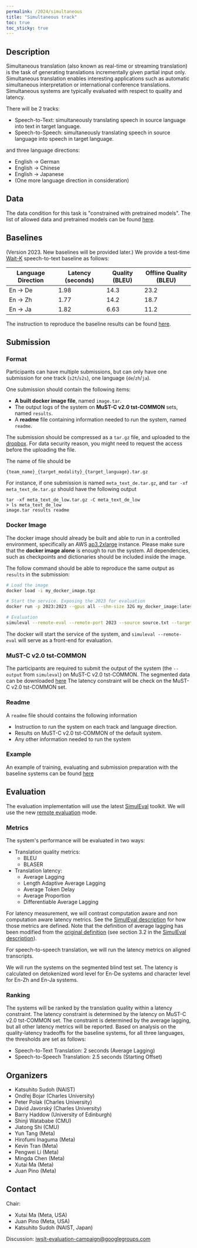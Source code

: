 ```yaml
---
permalink: /2024/simultaneous
title: "Simultaneous track"
toc: true
toc_sticky: true
---
```


<!--
Markdown notes: comments can be formed as in this example;
bulleted lines start with a - ;
if you want to have a line break either put a blank line in between the text or leave two spaces at the end of the line
-->

## Description

Simultaneous translation (also known as real-time or streaming translation) is the task of generating translations incrementally given partial input only.
Simultaneous translation enables interesting applications such as automatic simultaneous interpretation or international conference translations.
Simultaneous systems are typically evaluated with respect to quality and latency.

There will be 2 tracks:

- Speech-to-Text: simultaneously translating speech in source language into text in target language.
- Speech-to-Speech: simultaneously translating speech in source language into speech in target language.

and three language directions:

- English -> German
- English -> Chinese
- English -> Japanese
- (One more language direction in consideration)


## Data

The data condition for this task is "constrained with pretrained models". The list of allowed data and pretrained models can be found [here](https://iwslt.org/2024/offline#training-data-and-data-conditions).


## Baselines

(Version 2023. New baselines will be provided later.)
We provide a test-time [Wait-K](https://aclanthology.org/P19-1289/) speech-to-text baseline as follows:

| Language Direction | Latency (seconds) | Quality (BLEU) | Offline Quality (BLEU) |
| ------------------ | ----------------- | -------------- | ---------------------- |
| En -> De           | 1.98              | 14.3           | 23.2                   |
| En -> Zh           | 1.77              | 14.2           | 18.7                   |
| En -> Ja           | 1.82              | 6.63           | 11.2                   |

The instruction to reproduce the baseline results can be found [here](https://github.com/facebookresearch/fairseq/tree/iwslt2023/examples/simultaneous_translation).


## Submission

### Format

Participants can have multiple submissions,
but can only have one submission for one track (`s2t`/`s2s`), one language (`de`/`zh`/`ja`).

One submission should contain the following items:

- **A built docker image file**, named `image.tar`.
- The output logs of the system on **MuST-C v2.0 tst-COMMON** sets, named `results`.
- A **readme** file containing information needed to run the system, named `readme`.

The submission should be compressed as a `tar.gz` file,
and uploaded to the [dropbox](https://www.dropbox.com/scl/fo/g623o0jyndqahcblmz5gn/h?dl=0&rlkey=6e441oy6uhn64ldqxmbomn7c7). For data security reason, you might need to request the access before the uploading the file.

The name of file should be

```
{team_name}_{target_modality}_{target_language}.tar.gz
```

For instance, if one submission is named `meta_text_de.tar.gz`, and `tar -xf meta_text_de.tar.gz` should have the following output

```
tar -xf meta_text_de_low.tar.gz -C meta_text_de_low
> ls meta_text_de_low
image.tar results readme
```

### Docker Image

The docker image should already be built and able to run in a controlled environment, specifically an AWS [ap3.2xlarge](https://aws.amazon.com/ec2/instance-types/p3/) instance. Please make sure that the **docker image alone** is enough to run the system. All dependencies, such as checkpoints and dictionaries should be included inside the image.

The follow command should be able to reproduce the same output as `results` in the submission:

```bash
# Load the image
docker load -i my_docker_image.tgz

# Start the service. Exposing the 2023 for evaluation
docker run -p 2023:2023 --gpus all --shm-size 32G my_docker_image:latest

# Evaluation
simuleval --remote-eval --remote-port 2023 --source source.txt --target target.txt
```

The docker will start the service of the system, and `simuleval --remote-eval` will serve as a front-end for evaluation.

### MuST-C v2.0 tst-COMMON

The participants are required to submit the output of the system (the `--output` from `simuleval`) on MuST-C v2.0 tst-COMMON.
The segmented data can be downloaded [here](https://dl.fbaipublicfiles.com/simultaneous_translation/iwslt2023/must-c_v2.0_tst-COMMON.tgz)
The latency constraint will be check on the MuST-C v2.0 tst-COMMON set.

### Readme

A `readme` file should contains the following information

- Instruction to run the system on each track and language direction.
- Results on MuST-C v2.0 tst-COMMON of the default system.
- Any other information needed to run the system

### Example

An example of training, evaluating and submission preparation with the baseline systems can be found [here](https://github.com/facebookresearch/fairseq/tree/iwslt2023/examples/simultaneous_translation)


## Evaluation

The evaluation implementation will use the latest [SimulEval](https://github.com/facebookresearch/SimulEval) toolkit.
We will use the new [remote evaluation](https://simuleval.readthedocs.io/en/latest/tutorials/remote_evaluation.html) mode.

### Metrics
The system's performance will be evaluated in two ways:

- Translation quality metrics:
  - BLEU
  - BLASER
- Translation latency:
  - Average Lagging
  - Length Adaptive Average Lagging
  - Average Token Delay
  - Average Proportion
  - Differentiable Average Lagging

For latency measurement, we will contrast computation aware and non computation aware latency metrics.
See the [SimulEval description](https://arxiv.org/abs/2007.16193) for how those metrics are defined.
Note that the definition of average lagging has been modified from the [original definition](https://www.aclweb.org/anthology/P19-1289/) (see section 3.2 in the [SimulEval description](https://arxiv.org/abs/2007.16193)).

For speech-to-speech translation, we will run the latency metrics on aligned transcripts.

We will run the systems on the segmented blind test set.
The latency is calculated on detokenized word level for En-De systems and character level for En-Zh and En-Ja systems.

### Ranking

The systems will be ranked by the translation quality within a latency constraint.
The latency constraint is determined by the latency on MuST-C v2.0 tst-COMMON set.
The constraint is determined by the average lagging,
but all other latency metrics will be reported.
Based on analysis on the quality-latency tradeoffs for the baseline systems,
for all three languages, the thresholds are set as follows:

- Speech-to-Text Translation: 2 seconds (Average Lagging)
- Speech-to-Speech Translation: 2.5 seconds (Starting Offset)

## Organizers

- Katsuhito Sudoh (NAIST)
- Ondřej Bojar (Charles University)
- Peter Polak (Charles University)
- Dávid Javorský (Charles University)
- Barry Haddow (University of Edinburgh)
- Shinji Watababe (CMU)
- Jiatong Shi (CMU)
- Yun Tang (Meta)
- Hirofumi Inaguma (Meta)
- Kevin Tran (Meta)
- Pengwei Li (Meta)
- Mingda Chen (Meta)
- Xutai Ma (Meta)
- Juan Pino (Meta)


## Contact

Chair:   
- Xutai Ma (Meta, USA)
- Juan Pino (Meta, USA)
- Katsuhito Sudoh (NAIST, Japan)

Discussion: <iwslt-evaluation-campaign@googlegroups.com>
